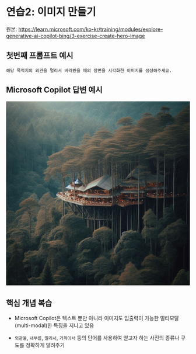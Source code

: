 # 연습2: 이미지 만들기

원본: https://learn.microsoft.com/ko-kr/training/modules/explore-generative-ai-copilot-bing/3-exercise-create-hero-image

## 첫번째 프롬프트 예시

```
해당 목적지의 외관을 멀리서 바라봤을 때의 장면을 시각화한 이미지를 생성해주세요.
```

## Microsoft Copilot 답변 예시
![](img01.jpeg)

## 핵심 개념 복습

- Microsoft Copilot은 텍스트 뿐만 아니라 이미지도 입출력이 가능한 멀티모달(multi-modal)한 특징을 지니고 있음

- `외관을`, `내부를`, `멀리서`, `가까이서` 등의 단어를 사용하여 얻고자 하는 사진의 종류나 구도를 정확하게 알려주기